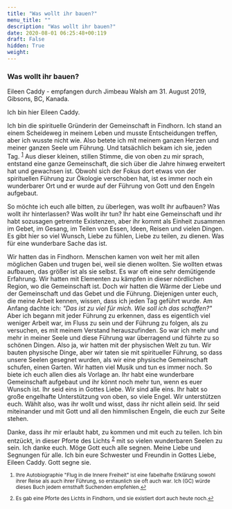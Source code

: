 ```yaml
---
title: "Was wollt ihr bauen?"
menu_title: ""
description: "Was wollt ihr bauen?"
date: 2020-08-01 06:25:48+00:119
draft: False
hidden: True
weight:
---
```

### Was wollt ihr bauen?

Eileen Caddy - empfangen durch Jimbeau Walsh am 31. August 2019, Gibsons, BC, Kanada.

Ich bin hier Eileen Caddy.

Ich bin die spirituelle Gründerin der Gemeinschaft in Findhorn. Ich stand an einem Scheideweg in meinem Leben und musste Entscheidungen treffen, aber ich wusste nicht wie. Also betete ich mit meinem ganzen Herzen und meiner ganzen Seele um Führung. Und tatsächlich bekam ich sie, jeden Tag. <sup id="a1">[1](#f1)</sup> Aus dieser kleinen, stillen Stimme, die von oben zu mir sprach, entstand eine ganze Gemeinschaft, die sich über die Jahre hinweg erweitert hat und gewachsen ist. Obwohl sich der Fokus dort etwas von der spirituellen Führung zur Ökologie verschoben hat, ist es immer noch ein wunderbarer Ort und er wurde auf der Führung von Gott und den Engeln aufgebaut.

So möchte ich euch alle bitten, zu überlegen, was wollt ihr aufbauen? Was wollt ihr hinterlassen? Was wollt ihr tun? Ihr habt eine Gemeinschaft und ihr habt sozusagen getrennte Existenzen, aber ihr kommt als Einheit zusammen im Gebet, im Gesang, im Teilen von Essen, Ideen, Reisen und vielen Dingen. Es gibt hier so viel Wunsch, Liebe zu fühlen, Liebe zu teilen, zu dienen. Was für eine wunderbare Sache das ist.

Wir hatten das in Findhorn. Menschen kamen von weit her mit allen möglichen Gaben und trugen bei, weil sie dienen wollten. Sie wollten etwas aufbauen, das größer ist als sie selbst. Es war oft eine sehr demütigende Erfahrung. Wir hatten mit Elementen zu kämpfen in dieser nördlichen Region, wo die Gemeinschaft ist. Doch wir hatten die Wärme der Liebe und der Gemeinschaft und das Gebet und die Führung. Diejenigen unter euch, die meine Arbeit kennen, wissen, dass ich jeden Tag geführt wurde. Am Anfang dachte ich: *"Das ist zu viel für mich. Wie soll ich das schaffen?"* Aber ich begann mit jeder Führung zu erkennen, dass es eigentlich viel weniger Arbeit war, im Fluss zu sein und der Führung zu folgen, als zu versuchen, es mit meinem Verstand herauszufinden. So war ich mehr und mehr in meiner Seele und diese Führung war überragend und führte zu so schönen Dingen. Also ja, wir hatten mit der physischen Welt zu tun. Wir bauten physische Dinge, aber wir taten sie mit spiritueller Führung, so dass unsere Seelen gesegnet wurden, als wir eine physische Gemeinschaft schufen, einen Garten. Wir hatten viel Musik und tun es immer noch. So biete ich euch allen dies als Vorlage an. Ihr habt eine wunderbare Gemeinschaft aufgebaut und ihr könnt noch mehr tun, wenn es euer Wunsch ist. Ihr seid eins in Gottes Liebe. Wir sind alle eins. Ihr habt so große engelhafte Unterstützung von oben, so viele Engel. Wir unterstützen euch. Wählt also, was ihr wollt und wisst, dass ihr nicht allein seid. Ihr seid miteinander und mit Gott und all den himmlischen Engeln, die euch zur Seite stehen.

Danke, dass ihr mir erlaubt habt, zu kommen und mit euch zu teilen. Ich bin entzückt, in dieser Pforte des Lichts <sup id="a2">[2](#f2)</sup> mit so vielen wunderbaren Seelen zu sein. Ich danke euch. Möge Gott euch alle segnen. Meine Liebe und Segnungen für alle. Ich bin eure Schwester und Freundin in Gottes Liebe, Eileen Caddy. Gott segne sie.
<small>

1. <large id="f1"> Ihre Autobiographie "Flug in die Innere Freiheit" ist eine fabelhafte Erklärung sowohl ihrer Reise als auch ihrer Führung, so erstaunlich sie oft auch war. Ich (GC) würde dieses Buch jedem ernsthaft Suchenden empfehlen.[↩](#a1)

2. <large id="f2"> Es gab eine Pforte des Lichts in Findhorn, und sie existiert dort auch heute noch.[↩](#a2)
